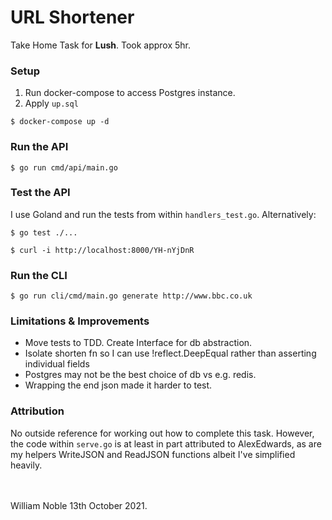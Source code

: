 # URL Shortener

Take Home Task for **Lush**. Took approx 5hr.

### Setup

1. Run docker-compose to access Postgres instance.
2. Apply `up.sql`
```shell
$ docker-compose up -d

```

### Run the API

```shell
$ go run cmd/api/main.go
```

### Test the API

I use Goland and run the tests from within `handlers_test.go`. Alternatively:

```shell
$ go test ./...

$ curl -i http://localhost:8000/YH-nYjDnR

```

### Run the CLI

```shell
$ go run cli/cmd/main.go generate http://www.bbc.co.uk
```

### Limitations & Improvements
- Move tests to TDD. Create Interface for db abstraction.
- Isolate shorten fn so I can use !reflect.DeepEqual rather than asserting individual fields
- Postgres may not be the best choice of db vs e.g. redis.
- Wrapping the end json made it harder to test.

### Attribution
No outside reference for working out how to complete this task. However, the code within `serve.go` is at least in part attributed to AlexEdwards, as are my helpers WriteJSON and ReadJSON functions albeit I've simplified  heavily.

<br/>
<br/>
William Noble 13th October 2021.